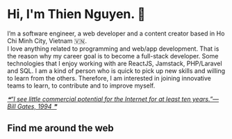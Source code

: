 # Hi, I'm Thien Nguyen. 👋
I’m a software engineer, a web developer and a content creator based in Ho Chi Minh City, Vietnam 
🇻🇳.<br />
I love anything related to programming and web/app development. That is the reason why my career goal is to become a full-stack developer. Some technologies that I enjoy working with are ReactJS, Jamstack, PHP/Laravel and SQL. I am a kind of person who is quick to pick up new skills and willing to learn from the others. Therefore, I am interested in joining innovative teams to learn, to contribute and to improve myself. 

<a href='https://github.com/marketplace/actions/quote-readme'>
<!--STARTS_HERE_QUOTE_README-->
<i>❝“I see little commercial potential for the Internet for at least ten years.”— Bill Gates, 1994   ❞</i>
<!--ENDS_HERE_QUOTE_README-->
</a>


## Find me around the web

